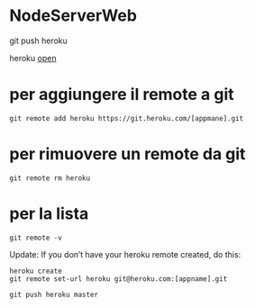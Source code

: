 # NodeServerWeb

git push heroku

heroku [open](https://limitless-hamlet-92464.herokuapp.com/)

# per aggiungere il remote a git
```git remote add heroku https://git.heroku.com/[appmane].git```

# per rimuovere un remote da git
```git remote rm heroku```

# per la lista
```git remote -v```

Update: If you don’t have your heroku remote created, do this:
```
heroku create
git remote set-url heroku git@heroku.com:[appname].git
```

``` git push heroku master ```
